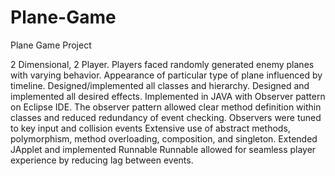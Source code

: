 # Plane-Game
Plane Game Project

2 Dimensional, 2 Player. Players faced randomly generated enemy planes with varying behavior. Appearance of particular type of plane influenced by timeline. Designed/implemented all classes and hierarchy. Designed and implemented all desired effects.
Implemented in JAVA with Observer pattern on Eclipse IDE.
The observer pattern allowed clear method definition within classes and reduced redundancy of event checking.
Observers were tuned to key input and collision events
Extensive use of abstract methods, polymorphism, method overloading, composition, and singleton.
Extended JApplet and implemented Runnable
Runnable allowed for seamless player experience by reducing lag between events.


